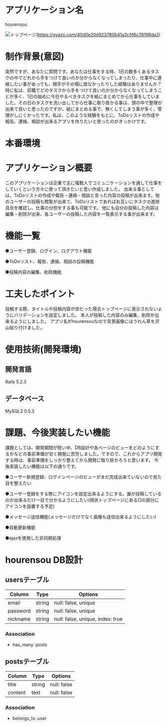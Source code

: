 # アプリケーション名
hourensou

![トップページ](https://i.gyazo.com/40d0e20d923780b41a3c5f6c78196da3.png)(https://gyazo.com/40d0e20d923780b41a3c5f6c78196da3)

# 制作背景(意図)
突然ですが、あなたに質問です。あなたは仕事をする時、1日の数多くあるタスクの中でどれから手をつけて良いのか分からなくなってしまったり、仕事中に連絡したい事があっても、相手がその場に居なかったりした経験はありませんか？ 特に私は、前職でどのタスクから手をつけて良いのか分からなくなってしまうことが多く、1日の始めに今日やるべきタスクを紙にまとめてから仕事をしていました。その日のタスクを洗い出してから仕事に取り掛かる事は、頭の中で整理が出来て良いと思ったのですが、紙にまとめる事で、無くしてしまう事が多く、管理がしにくかったです。私は、このような経験をもとに、ToDoリストの作成や報告、連絡、相談が出来るアプリを作りたいと思ったのがきっかけです。

# 本番環境


# アプリケーション概要
このアプリケーションは企業で主に複数人でコミュニケーションを通して仕事をしていくという方々に使って頂きたいと思い作成しました。
出来る事としては、ToDoリストの作成や報告・連絡・相談と言った内容の投稿が出来ます。他のユーザーの投稿も閲覧が出来て、ToDoリストであればお互いにタスクの進捗具合を確認し、仕事の分担をする事も可能です。
他にも自分の投稿した内容は編集・削除が出来、各ユーザーの投稿した内容を一覧表示する事が出来ます。

# 機能一覧
●ユーザー登録、ログイン、ログアウト機能

●ToDoリスト、報告、連絡、相談の投稿機能

●投稿内容の編集、削除機能

# 工夫したポイント
投稿する際、タイトルや投稿内容が空だった場合トップページに表示されないようにバリデーションを設定しました。
本人が投稿した内容のみ編集、削除が出来るようにしました。
アプリ名がhourensouなので背景画像にほうれん草を沢山貼り付けました。

# 使用技術(開発環境)
## 開発言語
Rails 5.2.3
## データベース
MySQL2 0.5.3

# 課題、今後実装したい機能
課題としては、開発期間が短い中、DB設計や各ページのビューをどのようにするかなどの事前準備が甘く開発に苦労しました。ですので、これからアプリ開発する時は、事前準備をしっかり整えてから開発に取り掛かろうと思います。
今後実装したい機能は以下の通りです。

●ユーザー新規登録、ログインページのビューがまだ完成出来ていないので見た目を整えたい

●ユーザー登録をする際にアイコンを設定出来るようにする。誰が投稿しているのか出来るだけ一目で分かるようにしたい(現状トップページにある□の部分にアイコンを設置する予定)

●メッセージ送信機能(メッセージだけでなく画像も送信出来るようにしたい)

●自動更新機能

●ajaxを使用した非同期処理

# hourensou DB設計
## usersテーブル
|Column|Type|Options|
|------|----|-------|
|email|string|null: false, unique|
|password|string|null: false, unique|
|nickname|string|null: false, unique, index: true|
### Association
- has_many :posts

## postsテーブル
|Column|Type|Options|
|------|----|-------|
|title|string|null: false|
|content|text|null: false|
### Association
- belongs_to :user
